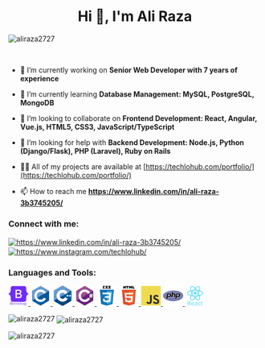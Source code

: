<h1 align="center">Hi 👋, I'm Ali Raza</h1>
<p align="left"> <img src="https://komarev.com/ghpvc/?username=aliraza2727&label=Profile%20views&color=0e75b6&style=flat" alt="aliraza2727" /> </p>

<p align="left"> <a href="https://twitter.com/" target="blank"><img src="https://img.shields.io/twitter/follow/?logo=twitter&style=for-the-badge" alt="" /></a> </p>

- 🔭 I’m currently working on **Senior Web Developer with 7 years of experience**

- 🌱 I’m currently learning **Database Management: MySQL, PostgreSQL, MongoDB**

- 👯 I’m looking to collaborate on **Frontend Development: React, Angular, Vue.js, HTML5, CSS3, JavaScript/TypeScript**

- 🤝 I’m looking for help with **Backend Development: Node.js, Python (Django/Flask), PHP (Laravel), Ruby on Rails**

- 👨‍💻 All of my projects are available at [https://techlohub.com/portfolio/](https://techlohub.com/portfolio/)

- 📫 How to reach me **https://www.linkedin.com/in/ali-raza-3b3745205/**


<h3 align="left">Connect with me:</h3>
<p align="left">
<a href="https://linkedin.com/in/https://www.linkedin.com/in/ali-raza-3b3745205/" target="blank"><img align="center" src="https://raw.githubusercontent.com/rahuldkjain/github-profile-readme-generator/master/src/images/icons/Social/linked-in-alt.svg" alt="https://www.linkedin.com/in/ali-raza-3b3745205/" height="30" width="40" /></a>
<a href="https://instagram.com/https://www.instagram.com/techlohub/" target="blank"><img align="center" src="https://raw.githubusercontent.com/rahuldkjain/github-profile-readme-generator/master/src/images/icons/Social/instagram.svg" alt="https://www.instagram.com/techlohub/" height="30" width="40" /></a>
</p>

<h3 align="left">Languages and Tools:</h3>
<p align="left"> <a href="https://getbootstrap.com" target="_blank" rel="noreferrer"> <img src="https://raw.githubusercontent.com/devicons/devicon/master/icons/bootstrap/bootstrap-plain-wordmark.svg" alt="bootstrap" width="40" height="40"/> </a> <a href="https://www.cprogramming.com/" target="_blank" rel="noreferrer"> <img src="https://raw.githubusercontent.com/devicons/devicon/master/icons/c/c-original.svg" alt="c" width="40" height="40"/> </a> <a href="https://www.w3schools.com/cpp/" target="_blank" rel="noreferrer"> <img src="https://raw.githubusercontent.com/devicons/devicon/master/icons/cplusplus/cplusplus-original.svg" alt="cplusplus" width="40" height="40"/> </a> <a href="https://www.w3schools.com/cs/" target="_blank" rel="noreferrer"> <img src="https://raw.githubusercontent.com/devicons/devicon/master/icons/csharp/csharp-original.svg" alt="csharp" width="40" height="40"/> </a> <a href="https://www.w3schools.com/css/" target="_blank" rel="noreferrer"> <img src="https://raw.githubusercontent.com/devicons/devicon/master/icons/css3/css3-original-wordmark.svg" alt="css3" width="40" height="40"/> </a> <a href="https://www.w3.org/html/" target="_blank" rel="noreferrer"> <img src="https://raw.githubusercontent.com/devicons/devicon/master/icons/html5/html5-original-wordmark.svg" alt="html5" width="40" height="40"/> </a> <a href="https://developer.mozilla.org/en-US/docs/Web/JavaScript" target="_blank" rel="noreferrer"> <img src="https://raw.githubusercontent.com/devicons/devicon/master/icons/javascript/javascript-original.svg" alt="javascript" width="40" height="40"/> </a> <a href="https://www.php.net" target="_blank" rel="noreferrer"> <img src="https://raw.githubusercontent.com/devicons/devicon/master/icons/php/php-original.svg" alt="php" width="40" height="40"/> </a> <a href="https://reactjs.org/" target="_blank" rel="noreferrer"> <img src="https://raw.githubusercontent.com/devicons/devicon/master/icons/react/react-original-wordmark.svg" alt="react" width="40" height="40"/> </a> </p>



<p><img align="left" src="https://github-readme-stats.vercel.app/api/top-langs?username=aliraza2727&show_icons=true&locale=en&layout=compact" alt="aliraza2727" /></p>

<p>&nbsp;<img align="center" src="https://github-readme-stats.vercel.app/api?username=aliraza2727&show_icons=true&locale=en" alt="aliraza2727" /></p>

<p><img align="center" src="https://github-readme-streak-stats.herokuapp.com/?user=aliraza2727&" alt="aliraza2727" /></p>
